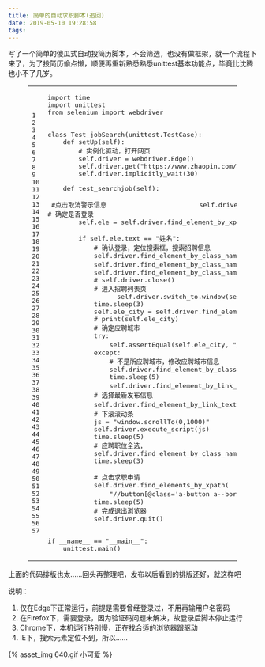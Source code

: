 ```yaml
---
title: 简单的自动求职脚本(追回)
date: 2019-05-10 19:28:58
tags:
---
```


<p>写了一个简单的傻瓜式自动投简历脚本，不会筛选，也没有做框架，就一个流程下来了，为了投简历偷点懒，顺便再重新熟悉熟悉unittest基本功能点，毕竟比沈腾也小不了几岁。</p>
<figure class="highlight python"><table><tr><td class="gutter"><pre><span class="line">1</span><br><span class="line">2</span><br><span class="line">3</span><br><span class="line">4</span><br><span class="line">5</span><br><span class="line">6</span><br><span class="line">7</span><br><span class="line">8</span><br><span class="line">9</span><br><span class="line">10</span><br><span class="line">11</span><br><span class="line">12</span><br><span class="line">13</span><br><span class="line">14</span><br><span class="line">15</span><br><span class="line">16</span><br><span class="line">17</span><br><span class="line">18</span><br><span class="line">19</span><br><span class="line">20</span><br><span class="line">21</span><br><span class="line">22</span><br><span class="line">23</span><br><span class="line">24</span><br><span class="line">25</span><br><span class="line">26</span><br><span class="line">27</span><br><span class="line">28</span><br><span class="line">29</span><br><span class="line">30</span><br><span class="line">31</span><br><span class="line">32</span><br><span class="line">33</span><br><span class="line">34</span><br><span class="line">35</span><br><span class="line">36</span><br><span class="line">37</span><br><span class="line">38</span><br><span class="line">39</span><br><span class="line">40</span><br><span class="line">41</span><br><span class="line">42</span><br><span class="line">43</span><br><span class="line">44</span><br><span class="line">45</span><br><span class="line">46</span><br><span class="line">47</span><br><span class="line">48</span><br><span class="line">49</span><br><span class="line">50</span><br><span class="line">51</span><br><span class="line">52</span><br><span class="line">53</span><br><span class="line">54</span><br><span class="line">55</span><br><span class="line">56</span><br><span class="line">57</span><br></pre></td><td class="code"><pre><span class="line"><span class="keyword">import</span> time</span><br><span class="line"><span class="keyword">import</span> unittest</span><br><span class="line"><span class="keyword">from</span> selenium <span class="keyword">import</span> webdriver</span><br><span class="line"></span><br><span class="line"></span><br><span class="line"><span class="class"><span class="keyword">class</span> <span class="title">Test_jobSearch</span><span class="params">(unittest.TestCase)</span>:</span></span><br><span class="line">    <span class="function"><span class="keyword">def</span> <span class="title">setUp</span><span class="params">(self)</span>:</span></span><br><span class="line">        <span class="comment"># 实例化驱动，打开网页</span></span><br><span class="line">        self.driver = webdriver.Edge()</span><br><span class="line">        self.driver.get(<span class="string">"https://www.zhaopin.com/"</span>)</span><br><span class="line">        self.driver.implicitly_wait(<span class="number">30</span>)</span><br><span class="line"></span><br><span class="line">    <span class="function"><span class="keyword">def</span> <span class="title">test_searchjob</span><span class="params">(self)</span>:</span></span><br><span class="line">        </span><br><span class="line"> <span class="comment">#点击取消警示信息       	                self.driver.find_element_by_xpath("//div[@class='risk-warning__content']/button").click()</span></span><br><span class="line"><span class="comment"># 确定是否登录</span></span><br><span class="line">        self.ele = self.driver.find_element_by_xpath(<span class="string">"//span[@class='zp-userinfo']"</span>)</span><br><span class="line"></span><br><span class="line">        <span class="keyword">if</span> self.ele.text == <span class="string">"姓名"</span>:</span><br><span class="line">            <span class="comment"># 确认登录，定位搜索框，搜索招聘信息</span></span><br><span class="line">            self.driver.find_element_by_class_name(<span class="string">"zp-search__input"</span>).clear()</span><br><span class="line">            self.driver.find_element_by_class_name(<span class="string">"zp-search__input"</span>).send_keys(<span class="string">"软件测试"</span>)</span><br><span class="line">            self.driver.find_element_by_class_name(<span class="string">"zp-search__btn zp-search__btn--blue"</span>).click()</span><br><span class="line">            <span class="comment"># self.driver.close()</span></span><br><span class="line">            <span class="comment"># 进入招聘列表页</span></span><br><span class="line">                  self.driver.switch_to.window(self.driver.window_handles[<span class="number">1</span>])</span><br><span class="line">            time.sleep(<span class="number">3</span>)</span><br><span class="line">            self.ele_city = self.driver.find_element_by_class_name(<span class="string">"current-city__name"</span>).text</span><br><span class="line">            <span class="comment"># print(self.ele_city)</span></span><br><span class="line">            <span class="comment"># 确定应聘城市</span></span><br><span class="line">            <span class="keyword">try</span>:</span><br><span class="line">                self.assertEqual(self.ele_city, <span class="string">"应聘城市"</span>)</span><br><span class="line">            <span class="keyword">except</span>:</span><br><span class="line">                <span class="comment"># 不是所应聘城市，修改应聘城市信息</span></span><br><span class="line">                self.driver.find_element_by_class_name(<span class="string">"current-city__name"</span>).click()</span><br><span class="line">                time.sleep(<span class="number">5</span>)</span><br><span class="line">                self.driver.find_element_by_link_text(<span class="string">"应聘城市"</span>)</span><br><span class="line">            <span class="comment"># 选择最新发布信息</span></span><br><span class="line">            self.driver.find_element_by_link_text(<span class="string">"最新发布"</span>).click()</span><br><span class="line">            <span class="comment"># 下滚滚动条</span></span><br><span class="line">            js = <span class="string">"window.scrollTo(0,1000)"</span></span><br><span class="line">            self.driver.execute_script(js)</span><br><span class="line">            time.sleep(<span class="number">5</span>)</span><br><span class="line">            <span class="comment"># 应聘职位全选，</span></span><br><span class="line">            self.driver.find_element_by_class_name(<span class="string">"pagination__check__content__checkbox"</span>).click()</span><br><span class="line">            time.sleep(<span class="number">3</span>)</span><br><span class="line"></span><br><span class="line">            <span class="comment"># 点击求职申请</span></span><br><span class="line">            self.driver.find_elements_by_xpath(</span><br><span class="line">                <span class="string">"//button[@class='a-button a--bordered a--filled' and text()='申请职位 90']"</span>)[<span class="number">0</span>].click()</span><br><span class="line">            time.sleep(<span class="number">5</span>)</span><br><span class="line">            <span class="comment"># 完成退出浏览器</span></span><br><span class="line">            self.driver.quit()</span><br><span class="line"></span><br><span class="line"></span><br><span class="line"><span class="keyword">if</span> __name__ == <span class="string">"__main__"</span>:</span><br><span class="line">    unittest.main()</span><br></pre></td></tr></table></figure>
<p>上面的代码排版也太……回头再整理吧，发布以后看到的排版还好，就这样吧</p>
<p>说明：</p>
<ol>
<li>仅在Edge下正常运行，前提是需要曾经登录过，不用再输用户名密码</li>
<li>在Firefox下，需要登录，因为验证码问题未解决，故登录后脚本停止运行</li>
<li>Chrome下，本机运行特别慢，正在找合适的浏览器跟驱动</li>
<li>IE下，搜索元素定位不到，所以……</li>
</ol>

{% asset_img 640.gif 小可爱 %}


